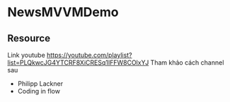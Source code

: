 # NewsMVVMDemo

## Resource
Link youtube
https://youtube.com/playlist?list=PLQkwcJG4YTCRF8XiCRESq1IFFW8COlxYJ
Tham khảo cách channel sau 
- Philipp Lackner
- Coding in flow

